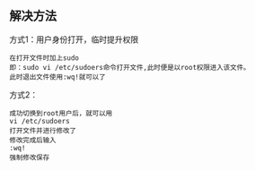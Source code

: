 ## 解决方法

方式1：用户身份打开，临时提升权限

```
在打开文件时加上sudo
即：sudo vi /etc/sudoers命令打开文件,此时便是以root权限进入该文件。
此时退出文件使用:wq!就可以了
```

方式2：

```
成功切换到root用户后，就可以用
vi /etc/sudoers
打开文件并进行修改了
修改完成后输入
:wq!
强制修改保存
```

